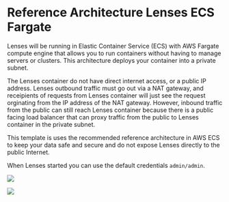 # Reference Architecture Lenses ECS Fargate

Lenses will be running in Elastic Container Service (ECS) with AWS Fargate compute engine that allows you to run containers without having to manage servers or clusters. This architecture deploys your container into a private subnet.

The Lenses container do not have direct internet access, or a public IP address. Lenses outbound traffic must go out via a NAT gateway, and receipients of requests from Lenses container will just see the request orginating from the IP address of the NAT gateway. However, inbound traffic from the public can still reach Lenses container because there is a public facing load balancer that can proxy traffic from the public to Lenses container in the private subnet.

This template is uses the recommended reference architecture in AWS ECS to keep your data safe and secure and do not expose Lenses directly to the public Internet.

When Lenses started you can use the default credentials `admin/admin`.

<a href="https://console.aws.amazon.com/cloudformation/home?#/stacks/new?stackName=lensesecs&templateURL=https://s3.eu-west-2.amazonaws.com/lenses-templates/ecs/fargate.yml" target="_blank">
    <img src="https://s3.amazonaws.com/cloudformation-examples/cloudformation-launch-stack.png"/>
</a>

![](https://s3.eu-west-2.amazonaws.com/lenses-marketplace-diagrams/ecs-reference-architecture/aws-ecs-reference-architecture.png)